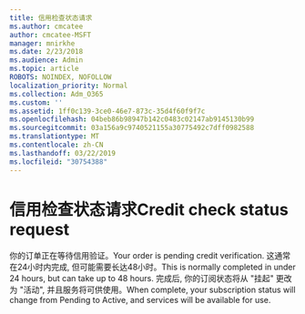 ```yaml
---
title: 信用检查状态请求
ms.author: cmcatee
author: cmcatee-MSFT
manager: mnirkhe
ms.date: 2/23/2018
ms.audience: Admin
ms.topic: article
ROBOTS: NOINDEX, NOFOLLOW
localization_priority: Normal
ms.collection: Adm_O365
ms.custom: ''
ms.assetid: 1ff0c139-3ce0-46e7-873c-35d4f60f9f7c
ms.openlocfilehash: 04beb86b98947b142c0483c02147ab9145130b99
ms.sourcegitcommit: 03a156a9c9740521155a30775492c7dff0982588
ms.translationtype: MT
ms.contentlocale: zh-CN
ms.lasthandoff: 03/22/2019
ms.locfileid: "30754388"
---
```

# <a name="credit-check-status-request"></a><span data-ttu-id="76abc-102">信用检查状态请求</span><span class="sxs-lookup"><span data-stu-id="76abc-102">Credit check status request</span></span>

<span data-ttu-id="76abc-103">你的订单正在等待信用验证。</span><span class="sxs-lookup"><span data-stu-id="76abc-103">Your order is pending credit verification.</span></span> <span data-ttu-id="76abc-104">这通常在24小时内完成, 但可能需要长达48小时。</span><span class="sxs-lookup"><span data-stu-id="76abc-104">This is normally completed in under 24 hours, but can take up to 48 hours.</span></span> <span data-ttu-id="76abc-105">完成后, 你的订阅状态将从 "挂起" 更改为 "活动", 并且服务将可供使用。</span><span class="sxs-lookup"><span data-stu-id="76abc-105">When complete, your subscription status will change from Pending to Active, and services will be available for use.</span></span>
  

